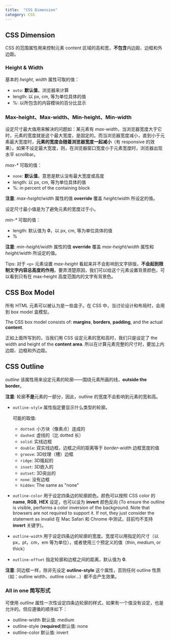 ```yaml
---
title:  "CSS Dimension"
category: CSS
---
```

## CSS Dimension

CSS 的范围属性用来控制元素 content 区域的高和宽，**不包含**内边距、边框和外边距。

### Height & Width

基本的 _height_, _width_ 属性可取的值：

+ `auto`: **默认值**，浏览器来计算
+ length: 以 px, cm, 等为单位具体的值
+ %: 以所包含的内容模块的百分比显示

<!--more-->

### Max-height、Max-width、Min-height、Min-width

设定尺寸最大值用来解决的问题如：某元素有 _max-width_，当浏览器宽度大于它时，元素的宽度就是这个最大宽度，是固定的。而当浏览器宽度减小，直到小于元素最大宽度时，**元素的宽度会随着浏览器宽度一起减小**（有 responsive 的效果）。如果不设定最大宽度，则，在浏览器窗口宽度小于元素宽度时，浏览器出现水平 scrollbar。

_max-*_ 可取的值：

+ `none`: **默认值**，意思是默认没有最大宽度或高度
+ length: 以 px, cm, 等为单位具体的值
+ %: in percent of the containing block

**注意**: <span class="blue-text">_max-height/width_ 属性的值 **override** 覆盖 _height/width_ 所设定的值</span>。

设定尺寸最小值是为了避免元素的宽度过于小。

_min-*_ 可取的值：

+ length: 默认值为 **0**，以 px, cm, 等为单位具体的值
+ %

**注意**: <span class="blue-text">_min-height/width_ 属性的值 **override** 覆盖 _max-height/width_ 属性和 _height/width_ 所设定的值</span>。

Tips: 对于 `<p>` 元素设置 _max-height_ 看起来并不会影响到文字排版，**不会起到限制文字内容总高度的作用**。要弄清楚原因，我们可以给这个元素设置背景颜色，可以看到只有在 max-height 高度范围内的文字有背景色。

## CSS Box Model

所有 HTML 元素可以被认为是一些盒子。在 CSS 中，当讨论设计和布局时，会用到 box model 盒模型。

The CSS box model consists of: **margins**, **borders**, **padding**, and the actual **content**.

正如上面所写到的，当我们用 CSS 设定元素的宽和高时，我们只是设定了 the width and height of the **content area**. 所以在计算元素完整的尺寸时，要加上内边距、边框和外边距。

## CSS Outline

_outline_ 该属性用来设定元素的轮廓——围绕元素所画的线，**outside the border**。

**注意**: <span class="blue-text">轮廓**不是**元素的一部分，因此，outline 的宽度不会影响到元素的宽和高</span>。

+ `outline-style` 属性指定要显示什么类型的轮廓。

    可能的取值:

    + `dotted`: 小方块（像素点）连成的
    + `dashed`: 虚线的（比 dotted 长）
    + `solid`: 实线边框
    + `double`: 双实线边框，边框之间的距离等于 _border-width_ 边框宽度的值
    + `groove`: 3D纹理（槽）边框
    + `ridge`: 3D隆起的
    + `inset`: 3D嵌入的
    + `outset`: 3D突出的
    + `none`: 没有边框
    + `hidden`: The same as "none"

+ `outline-color` 用于设定四条边的轮廓颜色。颜色可以按照 CSS color 的 **name**, **RGB**, **HEX** 设定，也可以设为 **invert** 颜色反向 (To ensure the outline is visible, performs a color inversion of the background. Note that browsers are not required to support it. If not, they just consider the statement as invalid
 在 Mac Safari 和 Chrome 中测试，目前均不支持 **invert** 关键字)。
+ `outline-width` 用于设定四条边的轮廓的宽度。宽度可以用指定的尺寸（以 px，pt，cm，em 等为单位），或者使用三个预定义的值（thin, medium, or thick）
+ `outline-offset` 指定轮廓和边框之间的距离，默认值为 **0**.

**注意**: <span class="blue-text">同边框一样，除非先设定 **outline-style** 这个属性，否则任何 outline 性质（如：outline width、outline color...）都不会产生效果</span>。

### All in one 简写形式

可使用 _outline_ 属性一次性设定四条边轮廓的样式，如果有一个值没有设定，也是允许的。但应遵循的顺序如下：

+ outline-width 默认值: medium
+ outline-style (**required**)默认值: none
+ outline-color 默认值: invert

